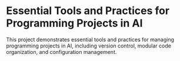 # Essential Tools and Practices for Programming Projects in AI
This project demonstrates essential tools and practices for managing programming projects in AI, including version control, modular code organization, and configuration management.
